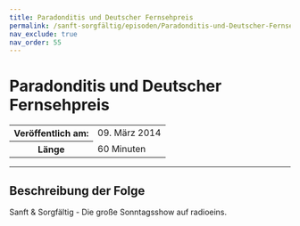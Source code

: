 ```yaml
---
title: Paradonditis und Deutscher Fernsehpreis
permalink: /sanft-sorgfältig/episoden/Paradonditis-und-Deutscher-Fernsehpreis
nav_exclude: true
nav_order: 55
---
```


# Paradonditis und Deutscher Fernsehpreis
<table class="resp-table dcf-table dcf-table-responsive dcf-table-bordered dcf-table-striped dcf-w-100%">
                    <tbody>
                        <tr>
                            <th scope="row">Veröffentlich am:</th>
                            <td data-label="Veröffentlich am:">09. März 2014</td>
                        </tr>
                        <tr>
                            <th scope="row">Länge </th>
                            <td data-label="Länge ">60 Minuten</td>
                        </tr></tbody>
                </table>

***

## Beschreibung der Folge

<div>
Sanft & Sorgfältig - Die große Sonntagsshow auf radioeins.  
</div>

